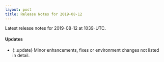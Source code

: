 ```yaml
---
layout: post
title: Release Notes for 2019-08-12
---
```


Latest release notes for 2019-08-12 at 1039-UTC.

<div class='updates' markdown='1'>

#### Updates

- {:.update} Minor enhancements, fixes or environment changes not listed in detail.

</div>


